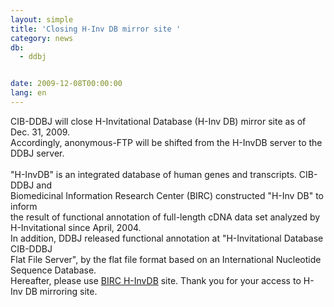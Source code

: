 ```yaml
---
layout: simple
title: 'Closing H-Inv DB mirror site '
category: news
db:
  - ddbj


date: 2009-12-08T00:00:00
lang: en
---
```


CIB-DDBJ will close H-Invitational Database (H-Inv DB) mirror site as of Dec. 31, 2009.<br>Accordingly, anonymous-FTP will be shifted from the H-InvDB server to the DDBJ server.<br> <br>"H-InvDB" is an integrated database of human genes and transcripts. CIB-DDBJ and<br>Biomedicinal Information Research Center (BIRC) constructed "H-Inv DB" to inform<br>the result of functional annotation of full-length cDNA data set analyzed by<br>H-Invitational since April, 2004.<br>In addition, DDBJ released functional annotation at "H-Invitational Database CIB-DDBJ<br>Flat File Server", by the flat file format based on an International Nucleotide Sequence Database.<br>Hereafter, please use <a href="http://www.h-invitational.jp/hinv/ahg-db/index.jsp" target="_new">BIRC H-InvDB</a> site. Thank you for your access to H-Inv DB mirroring site.
